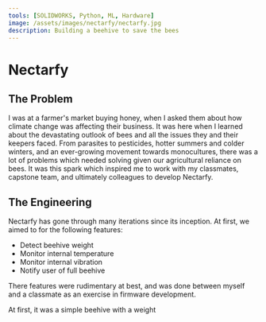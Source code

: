 ```yaml
---
tools: [SOLIDWORKS, Python, ML, Hardware]
image: /assets/images/nectarfy/nectarfy.jpg
description: Building a beehive to save the bees
---
```

# Nectarfy

## The Problem
I was at a farmer's market buying honey, when I asked them about how climate change was affecting their business. It was here when I learned about the devastating outlook of bees and all the issues they and their keepers faced. From parasites to pesticides, hotter summers and colder winters, and an ever-growing movement towards monocultures, there was a lot of problems which needed solving given our agricultural reliance on bees. It was this spark which inspired me to work with my classmates, capstone team, and ultimately colleagues to develop Nectarfy.

## The Engineering
Nectarfy has gone through many iterations since its inception. At first, we aimed to for the following features:
- Detect beehive weight
- Monitor internal temperature
- Monitor internal vibration
- Notify user of full beehive

There features were rudimentary at best, and was done between myself and a classmate as an exercise in firmware development.

 At first, it was a simple beehive with a weight